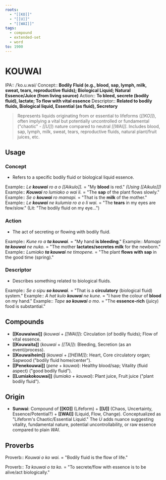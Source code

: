 ```yaml
---
roots:
  - "[[KO]]"
  - "[[U]]"
  - "[[WAI]]"
tags:
  - compound
  - extended-set
  - word
to: 1900
---
```


# KOUWAI

IPA::				/ˈko.u.wai/
Concept::		**Bodily Fluid (e.g., blood, sap, lymph, milk, sweat, tears, reproductive fluids); Biological Liquid; Natural Essence/Juice (from living source)**
Action::		**To bleed, secrete (bodily fluid), lactate; To flow with vital essence**
Descriptor::	**Related to bodily fluids, Biological liquid, Essential (as fluid), Secretory**

> Represents liquids originating from or essential to lifeforms (*[[KO]]*), often implying a vital but potentially uncontrolled or fundamental ("chaotic" - *[[U]]*) nature compared to neutral *[[WAI]]*. Includes blood, sap, lymph, milk, sweat, tears, reproductive fluids, natural plant/fruit juices, etc.

## Usage

### Concept
*   Refers to a specific bodily fluid or biological liquid essence.

Example::   *Le **kouwai** ro a o [[Aikulo]].* = "My **blood** is red." *(Using [[Aikulo]])*
Example::   ***Kouwai** ro lumiako o wai li.* = "The **sap** of the plant flows slowly."
Example::   *Se o **kouwai** ro mamapi.* = "That is the **milk** of the mother."
Example::   *Le **kouwai** ne kulumia ro a o li wai.* = "The **tears** in my eyes are few/slow." (Lit: "The bodily fluid on my eye...")

### Action
*   The act of secreting or flowing with bodily fluid.

Example::   *Kune ro a **ta kouwai**.* = "My hand **is bleeding**."
Example::   *Mamapi **ta kouwai** ne nuko.* = "The mother **lactates/secretes milk** for the newborn."
Example::   *Lumiako **ta kouwai** ne timopene.* = "The plant **flows with sap** in the good time (spring)."

### Descriptor
*   Describes something related to biological fluids.

Example::   *Se o sipu **so kouwai**.* = "That is a **circulatory** (biological fluid) system."
Example::   *A hat kulo **kouwai** ne kune.* = "I have the colour of **blood** on my hand."
Example::   *Tape **so kouwai** o mo.* = "The **essence-rich** (juicy) food is substantial."

## Compounds

*   **[[Kouwaiwai]]** (*kouwai* + *[[WAI]]*): Circulation (of bodily fluids); Flow of vital essence.
*   **[[Kouwaita]]** (*kouwai* + *[[TA]]*): Bleeding, Secretion (as an event/process).
*   **[[Kouwaiheim]]** (*kouwai* + *[[HEIM]]*): Heart, Core circulatory organ; Sapwood ("bodily fluid home/center").
*   **[[Penekouwai]]** (*pene* + *kouwai*): Healthy blood/sap; Vitality (fluid aspect) ("good bodily fluid").
*   **[[Lumiakokouwai]]** (*lumiako* + *kouwai*): Plant juice, Fruit juice ("plant bodily fluid").

## Origin

*   **Sunwai**: Compound of **[[KO]]** (Lifeform) + **[[U]]** (Chaos, Uncertainty, Essence/Potential?) + **[[WAI]]** (Liquid, Flow, Change). Conceptualized as "Lifeform's Chaotic/Essential Liquid." The *U* adds nuance suggesting vitality, fundamental nature, potential uncontrollability, or raw essence compared to plain *WAI*.

## Proverbs

Proverb:: *Kouwai o ko wai.* = "Bodily fluid is the flow of life."

Proverb:: *Ta kouwai o ta ko.* = "To secrete/flow with essence is to be alive/act biologically."
